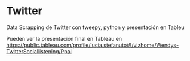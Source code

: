 # Twitter
Data Scrapping de Twitter con tweepy, python y presentación en Tableu

Pueden ver la presentación final en Tableau en https://public.tableau.com/profile/lucia.stefanuto#!/vizhome/Wendys-TwitterSociallistening/Ppal
